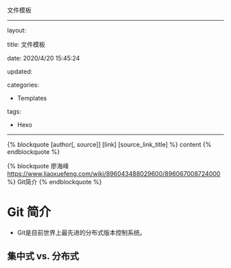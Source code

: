 文件模板

---

layout: 

title: 文件模板

date: 2020/4/20 15:45:24

updated: 

categories:
- Templates

tags:

- Hexo

---



{% blockquote [author[, source]] [link] [source_link_title] %}
content
{% endblockquote %}



{% blockquote 廖海峰 https://www.liaoxuefeng.com/wiki/896043488029600/896067008724000 %}
Git简介
{% endblockquote %}



# Git 简介

- Git是目前世界上最先进的分布式版本控制系统。



## 集中式 vs. 分布式



